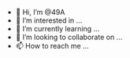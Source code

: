 - 👋 Hi, I’m @49A
- 👀 I’m interested in ...
- 🌱 I’m currently learning ...
- 💞️ I’m looking to collaborate on ...
- 📫 How to reach me ...

<!---
49A/49A is a ✨ special ✨ repository because its `README.md` (this file) appears on your GitHub profile.
You can click the Preview link to take a look at your changes.
--->
